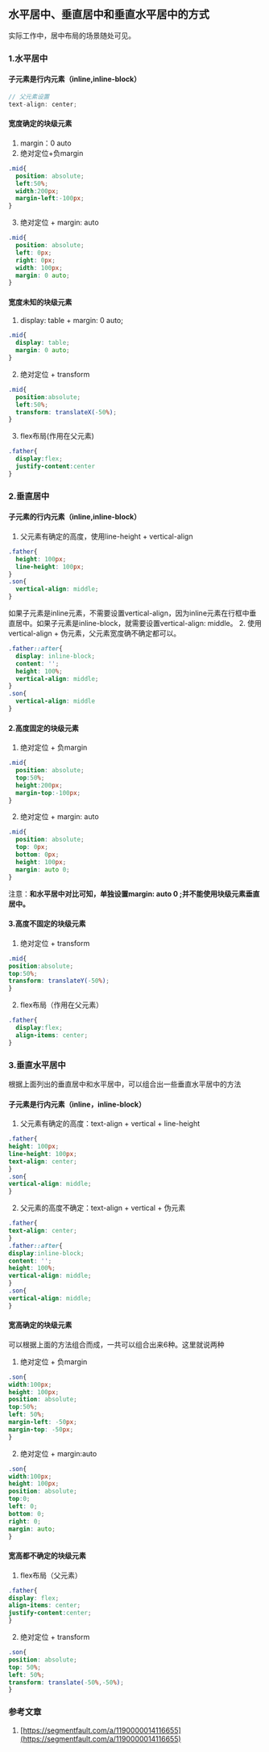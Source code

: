 ## 水平居中、垂直居中和垂直水平居中的方式
实际工作中，居中布局的场景随处可见。

### 1.水平居中
#### 子元素是行内元素（inline,inline-block）
```js
// 父元素设置
text-align: center;
```

#### 宽度确定的块级元素
1. margin：0 auto
2. 绝对定位+负margin
```css
.mid{
  position: absolute;
  left:50%;
  width:200px;
  margin-left:-100px;
}
```
3. 绝对定位 + margin: auto
```css
.mid{
  position: absolute;
  left: 0px;
  right: 0px;
  width: 100px;
  margin: 0 auto;
}
```


#### 宽度未知的块级元素
1. display: table + margin: 0 auto;
```css
.mid{
  display: table;
  margin: 0 auto;
}
```
2. 绝对定位 + transform
```css
.mid{
  position:absolute;
  left:50%;
  transform: translateX(-50%);
}
```
3. flex布局(作用在父元素)
```css
.father{
  display:flex;
  justify-content:center
}
```

### 2.垂直居中
#### 子元素的行内元素（inline,inline-block）
1. 父元素有确定的高度，使用line-height + vertical-align
```css
.father{
  height: 100px;
  line-height: 100px;
}
.son{
  vertical-align: middle;
}
```
如果子元素是inline元素，不需要设置vertical-align，因为inline元素在行框中垂直居中。如果子元素是inline-block，就需要设置vertical-align: middle。
2. 使用vertical-align + 伪元素，父元素宽度确不确定都可以。
```css
.father::after{
  display: inline-block;
  content: '';
  height: 100%;
  vertical-align: middle;
}
.son{
  vertical-align: middle
}
```

#### 2.高度固定的块级元素
1. 绝对定位 + 负margin
```css
.mid{
  position: absolute;
  top:50%;
  height:200px;
  margin-top:-100px;
}
```
2. 绝对定位 + margin: auto 
```css
.mid{
  position: absolute;
  top: 0px;
  bottom: 0px;
  height: 100px;
  margin: auto 0;
}
```
注意：**和水平居中对比可知，单独设置margin: auto 0 ;并不能使用块级元素垂直居中。**

#### 3.高度不固定的块级元素
1. 绝对定位 + transform
```css
.mid{
position:absolute;
top:50%;
transform: translateY(-50%);
}
```
2. flex布局（作用在父元素）
```css
.father{
  display:flex;
  align-items: center;
}
```

### 3.垂直水平居中
根据上面列出的垂直居中和水平居中，可以组合出一些垂直水平居中的方法
#### 子元素是行内元素（inline，inline-block）
1. 父元素有确定的高度：text-align + vertical + line-height
```css
.father{
height: 100px;
line-height: 100px;
text-align: center;
}
.son{
vertical-align: middle;
}
```
2. 父元素的高度不确定：text-align + vertical + 伪元素
```css
.father{
text-align: center;
}
.father::after{
display:inline-block;
content: '';
height: 100%;
vertical-align: middle;
}
.son{
vertical-align: middle;
}
```

#### 宽高确定的块级元素
可以根据上面的方法组合而成，一共可以组合出来6种。这里就说两种
1. 绝对定位 + 负margin
```css
.son{
width:100px;
height: 100px;
position: absolute;
top:50%;
left: 50%;
margin-left: -50px;
margin-top: -50px;
}
```
2. 绝对定位 + margin:auto
```css
.son{
width:100px;
height: 100px;
position: absolute;
top:0;
left: 0;
bottom: 0;
right: 0;
margin: auto;
}
```

#### 宽高都不确定的块级元素
1. flex布局（父元素）
```css
.father{
display: flex;
align-items: center;
justify-content:center;
}
```

2. 绝对定位 + transform
```css
.son{
position: absolute;
top: 50%;
left: 50%;
transform: translate(-50%,-50%);
}
```

### 参考文章
1. [https://segmentfault.com/a/1190000014116655](https://segmentfault.com/a/1190000014116655)





















